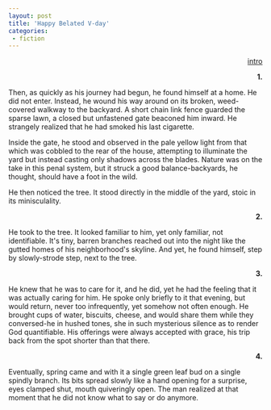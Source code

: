 ```yaml
---
layout: post
title: 'Happy Belated V-day'
categories:
 - fiction
---
```


<p align="right"><a href="index.php?file=2004_06.xml&id=24170948">intro</a>


<p align="right"><strong>1.</strong>



Then, as quickly as his journey had begun, he found himself at a home. He did not enter. Instead, he wound his way around on its broken, weed-covered walkway to the backyard. A short chain link fence guarded the sparse lawn, a closed but unfastened gate beaconed him inward. He strangely realized that he had smoked his last cigarette.



Inside the gate, he stood and observed in the pale yellow light from that which was cobbled to the rear of the house, attempting to illuminate the yard but instead casting only shadows across the blades. Nature was on the take in this penal system, but it struck a good balance-backyards, he thought, should have a foot in the wild.



He then noticed the tree. It stood directly in the middle of the yard, stoic in its minisculality.

 
<p align="right"><strong>2.</strong>



He took to the tree. It looked familiar to him, yet only familiar, not identifiable. It's tiny, barren branches reached out into the night like the gutted homes of his neighborhood's skyline. And yet, he found himself, step by slowly-strode step, next to the tree.

 
<p align="right"><strong>3.</strong>



He knew that he was to care for it, and he did, yet he had the feeling that it was actually caring for him. He spoke only briefly to it that evening, but would return, never too infrequently, yet somehow not often enough. He brought cups of water, biscuits, cheese, and would share them while they conversed-he in hushed tones, she in such mysterious silence as to render God quantifiable. His offerings were always accepted with grace, his trip back from the spot shorter than that there.

 
<p align="right"><strong>4.</strong>



Eventually, spring came and with it a single green leaf bud on a single spindly branch. Its bits spread slowly like a hand opening for a surprise, eyes clamped shut, mouth quiveringly open. The man realized at that moment that he did not know what to say or do anymore.
